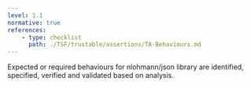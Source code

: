 ```yaml
---
level: 1.1
normative: true
references:
    - type: checklist
      path: ./TSF/trustable/assertions/TA-Behaviours.md
---
```


Expected or required behaviours for nlohmann/json library are identified, specified, verified and validated based on analysis.
